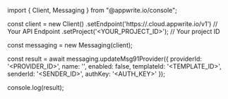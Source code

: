 import { Client, Messaging } from "@appwrite.io/console";

const client = new Client()
    .setEndpoint('https://<REGION>.cloud.appwrite.io/v1') // Your API Endpoint
    .setProject('<YOUR_PROJECT_ID>'); // Your project ID

const messaging = new Messaging(client);

const result = await messaging.updateMsg91Provider({
    providerId: '<PROVIDER_ID>',
    name: '<NAME>',
    enabled: false,
    templateId: '<TEMPLATE_ID>',
    senderId: '<SENDER_ID>',
    authKey: '<AUTH_KEY>'
});

console.log(result);
